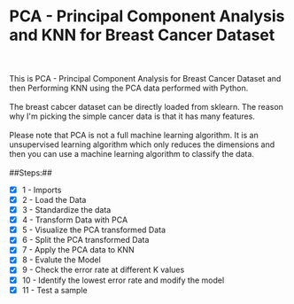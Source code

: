 # PCA - Principal Component Analysis and KNN for Breast Cancer Dataset
<br/>
<br/>
This is PCA - Principal Component Analysis for Breast Cancer Dataset and then Performing KNN using the PCA data performed with Python.
<br/>
<br/>
The breast cabcer dataset can be directly loaded from sklearn. The reason why I'm picking the simple cancer data is that it has many features. 
<br/>
<br/>
Please note that PCA is not a full machine learning algorithm. It is an unsupervised learning algorithm which only reduces the dimensions and then you can use a machine learning algorithm to classify the data. 
<br/>
<br/>
##Steps:##

 - [x] 1 - Imports <br />
 - [x] 2 - Load the Data <br />
 - [x] 3 - Standardize the data <br />
 - [x] 4 - Transform Data with PCA <br />
 - [x] 5 - Visualize the PCA transformed Data <br />
 - [x] 6 - Split the PCA transformed Data<br />
 - [x] 7 - Apply the PCA data to KNN <br />
 - [x] 8 - Evalute the Model <br />
 - [x] 9 - Check the error rate at different K values <br />
 - [x] 10 - Identify the lowest error rate and modify the model <br />
 - [x] 11 - Test a sample <br />
